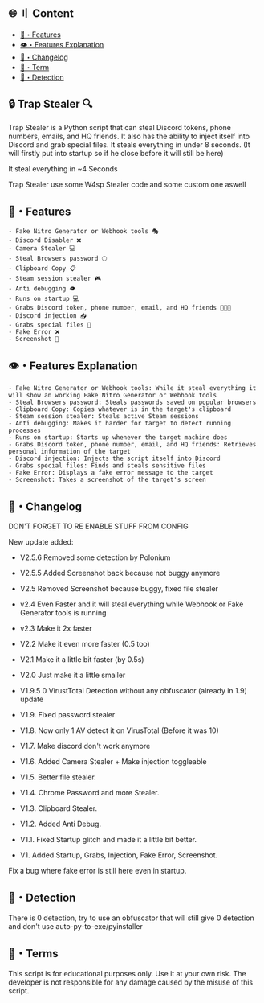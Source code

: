 ## 🌐 〢 Content
- [🔰・Features](#features)
- [👁️・Features Explanation](#explanation)
- [📝・Changelog](#changelog)
- [💼・Term](#terms)
- [🔎・Detection](#Detection)

## 🔒 Trap Stealer 🔍
Trap Stealer is a Python script that can steal Discord tokens, phone numbers, emails, and HQ friends. It also has the ability to inject itself into Discord and grab special files. It steals everything in under 8 seconds. (It will firstly put into startup so if he close before it will still be here)

It steal everything in ~4 Seconds

Trap Stealer use some W4sp Stealer code and some custom one aswell 
## <a id="features"></a>🔰・Features
```
- Fake Nitro Generator or Webhook tools 🎭
- Discord Disabler ❌
- Camera Stealer 💻
- Steal Browsers password 🌕
- Clipboard Copy 📋
- Steam session stealer 🎮
- Anti debugging 👁️
- Runs on startup 💻
- Grabs Discord token, phone number, email, and HQ friends 📱📧👥
- Discord injection 📥
- Grabs special files 📂
- Fake Error ❌
- Screenshot 📸
```

## <a id="explanation"></a>👁️・Features Explanation
```
- Fake Nitro Generator or Webhook tools: While it steal everything it will show an working Fake Nitro Generator or Webhook tools
- Steal Browsers password: Steals passwords saved on popular browsers
- Clipboard Copy: Copies whatever is in the target's clipboard
- Steam session stealer: Steals active Steam sessions
- Anti debugging: Makes it harder for target to detect running processes
- Runs on startup: Starts up whenever the target machine does
- Grabs Discord token, phone number, email, and HQ friends: Retrieves personal information of the target
- Discord injection: Injects the script itself into Discord
- Grabs special files: Finds and steals sensitive files
- Fake Error: Displays a fake error message to the target
- Screenshot: Takes a screenshot of the target's screen
```

## <a id="changelog"></a>📝・Changelog
DON'T FORGET TO RE ENABLE STUFF FROM CONFIG

New update added:
- V2.5.6 Removed some detection by Polonium
- V2.5.5 Added Screenshot back because not buggy anymore 
- V2.5 Removed Screenshot because buggy, fixed file stealer
- v2.4 Even Faster and it will steal everything while Webhook or Fake Generator tools is running 
- v2.3 Make it 2x faster
- V2.2 Make it even more faster (0.5 too)
- V2.1 Make it a little bit faster (by 0.5s)
- V2.0 Just make it a little smaller
- V1.9.5 0 VirustTotal Detection without any obfuscator (already in 1.9) update
- V1.9. Fixed password stealer
- V1.8. Now only 1 AV detect it on VirusTotal (Before it was 10) 
- V1.7. Make discord don't work anymore
- V1.6. Added Camera Stealer + Make injection toggleable
- V1.5. Better file stealer.
- V1.4. Chrome Password and more Stealer.
- V1.3. Clipboard Stealer.
- V1.2. Added Anti Debug.
- V1.1. Fixed Startup glitch and made it a little bit better.

- V1. Added Startup, Grabs, Injection, Fake Error, Screenshot.

Fix a bug where fake error is still here even in startup.

## <a id="Detection"></a>🔎・Detection

There is 0 detection, try to use an obfuscator that will still give 0 detection and don't use auto-py-to-exe/pyinstaller
## <a id="terms"></a>💼・Terms
This script is for educational purposes only. Use it at your own risk. The developer is not responsible for any damage caused by the misuse of this script.

